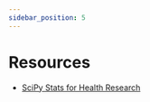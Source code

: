 ```yaml
---
sidebar_position: 5
---
```


# Resources
- [SciPy Stats for Health Research](https://docs.scipy.org/doc/scipy/reference/stats.html)
